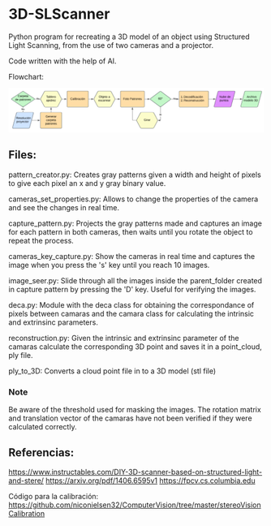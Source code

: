 # 3D-SLScanner
Python program for recreating a 3D model of an object using Structured Light Scanning, from the use of two cameras and a projector.

Code written with the help of AI.

Flowchart:

![Flowchart](diagrama_de_flujo.png)

## Files:

pattern_creator.py: Creates gray patterns given a width and height of pixels to give each pixel an x and y gray binary value.

cameras_set_properties.py: Allows to change the properties of the camera and see the changes in real time.

capture_pattern.py: Projects the gray patterns made and captures an image for each pattern in both cameras, then waits until you rotate the object to repeat the process.

cameras_key_capture.py: Show the cameras in real time and captures the image when you press the 's' key until you reach 10 images.

image_seer.py: Slide through all the images inside the parent_folder created in capture pattern by pressing the 'D' key. Useful for verifying the images.

deca.py: Module with the deca class for obtaining the correspondance of pixels between camaras and the camara class for calculating the intrinsic and extrinsinc parameters.

reconstruction.py: Given the intrinsic and extrinsinc parameter of the camaras calculate the corresponding 3D point and saves it in a point_cloud, ply file.

ply_to_3D: Converts a cloud point file in to a 3D model (stl file)

### Note

Be aware of the threshold used for masking the images.
The rotation matrix and translation vector of the camaras have not been verified if they were calculated correctly.

## Referencias:
https://www.instructables.com/DIY-3D-scanner-based-on-structured-light-and-stere/
https://arxiv.org/pdf/1406.6595v1
https://fpcv.cs.columbia.edu

Código para la calibración:
https://github.com/niconielsen32/ComputerVision/tree/master/stereoVisionCalibration

